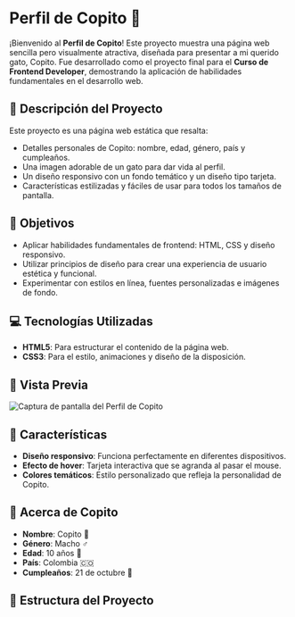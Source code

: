# Perfil de Copito 🐾

¡Bienvenido al **Perfil de Copito**! Este proyecto muestra una página web sencilla pero visualmente atractiva, diseñada para presentar a mi querido gato, Copito. Fue desarrollado como el proyecto final para el **Curso de Frontend Developer**, demostrando la aplicación de habilidades fundamentales en el desarrollo web.

## 📝 Descripción del Proyecto
Este proyecto es una página web estática que resalta:
- Detalles personales de Copito: nombre, edad, género, país y cumpleaños.
- Una imagen adorable de un gato para dar vida al perfil.
- Un diseño responsivo con un fondo temático y un diseño tipo tarjeta.
- Características estilizadas y fáciles de usar para todos los tamaños de pantalla.

## 🎯 Objetivos
- Aplicar habilidades fundamentales de frontend: HTML, CSS y diseño responsivo.
- Utilizar principios de diseño para crear una experiencia de usuario estética y funcional.
- Experimentar con estilos en línea, fuentes personalizadas e imágenes de fondo.

## 💻 Tecnologías Utilizadas
- **HTML5**: Para estructurar el contenido de la página web.
- **CSS3**: Para el estilo, animaciones y diseño de la disposición.

## 📸 Vista Previa
![Captura de pantalla del Perfil de Copito](https://images.pexels.com/photos/1084425/pexels-photo-1084425.jpeg?auto=compress&cs=tinysrgb&w=300)

## 🚀 Características
- **Diseño responsivo**: Funciona perfectamente en diferentes dispositivos.
- **Efecto de hover**: Tarjeta interactiva que se agranda al pasar el mouse.
- **Colores temáticos**: Estilo personalizado que refleja la personalidad de Copito.

## 🌟 Acerca de Copito
- **Nombre**: Copito 🐾
- **Género**: Macho ♂️
- **Edad**: 10 años 🎂
- **País**: Colombia 🇨🇴
- **Cumpleaños**: 21 de octubre 🎉

## 📂 Estructura del Proyecto
